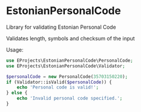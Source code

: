 # EstonianPersonalCode
Library for validating Estonian Personal Code

Validates length, symbols and checksum of the input

Usage:

``` php
use EProjects\EstonianPersonalCode\PersonalCode;
use EProjects\EstonianPersonalCode\Validator;

$personalCode = new PersonalCode(35703150220);
if (Validator::isValid($personalCode)) {
    echo 'Personal code is valid!';
} else {
    echo 'Invalid personal code specified.';
}
```
